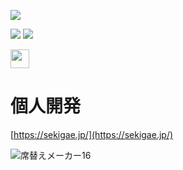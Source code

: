 <!--
  [![Anurag's github stats](https://github-readme-stats.vercel.app/api?username=krpk1900&count_private=true&theme=algolia)](https://github.com/anuraghazra/github-readme-stats)
-->
<!--
  [![Top Langs](https://github-readme-stats.vercel.app/api/top-langs/?username=krpk1900&layout=compact&count_private=true&theme=algolia)](https://github.com/anuraghazra/github-readme-stats)
-->

![](https://github-profile-summary-cards.vercel.app/api/cards/profile-details?username=krpk1900&theme=nord_dark)

![](https://github-profile-summary-cards.vercel.app/api/cards/stats?username=krpk1900&theme=nord_dark)
![](https://github-profile-summary-cards.vercel.app/api/cards/most-commit-language?username=krpk1900&theme=nord_dark)

<p align="left">
  <!--
    <a href="https://github.com/krpk1900/krpk1900/">
      <img height="30" src="https://komarev.com/ghpvc/?username=krpk1900" alt="krpk1900" />
    </a>
  -->
  <!--
    <a href="http://qiita.com/krpk1900">
      <img height="30" src="https://qiita-badge.apiapi.app/s/krpk1900/posts.svg" />
    </a>
  -->
  <a href="http://qiita.com/krpk1900">
    <img height="30" src="https://qiita-badge.apiapi.app/s/krpk1900/contributions.svg" />
  </a>
</p>

# 個人開発

[https://sekigae.jp/](https://sekigae.jp/)

![席替えメーカー16](https://user-images.githubusercontent.com/72296262/111739284-26282780-88c6-11eb-8442-3c212e3eea27.gif)
